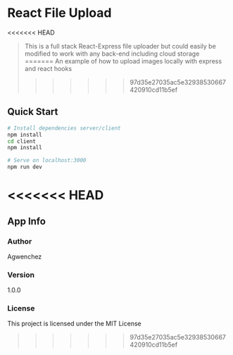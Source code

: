# React File Upload

<<<<<<< HEAD
> This is a full stack React-Express file uploader but could easily be modified to work with any back-end including cloud storage
=======
An example of how to upload images locally with express and react hooks
>>>>>>> 97d35e27035ac5e32938530667420910cd11b5ef

## Quick Start

```bash
# Install dependencies server/client
npm install
cd client
npm install

# Serve on localhost:3000
npm run dev
```
<<<<<<< HEAD
=======

## App Info

### Author
Agwenchez

### Version

1.0.0

### License

This project is licensed under the MIT License
>>>>>>> 97d35e27035ac5e32938530667420910cd11b5ef
